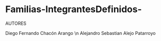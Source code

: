 # Familias-IntegrantesDefinidos-

AUTORES 

Diego Fernando Chacón Arango \n
Alejandro Sebastian Alejo Patarroyo 
